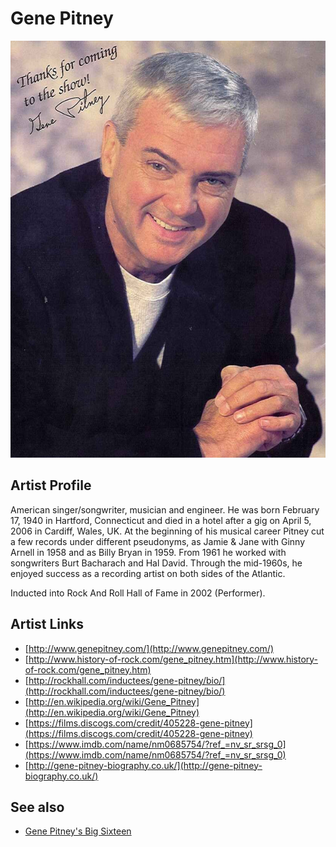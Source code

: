 # Gene Pitney

![](../../assets/artists/Gene_Pitney.png)

## Artist Profile

American singer/songwriter, musician and engineer. He was born February 17, 1940 in Hartford, Connecticut and died in a hotel after a gig on April 5, 2006 in Cardiff, Wales, UK. At the beginning of his musical career Pitney cut a few records under different pseudonyms, as Jamie & Jane with Ginny Arnell in 1958 and as Billy Bryan in 1959. From 1961 he worked with songwriters Burt Bacharach and Hal David. Through the mid-1960s, he enjoyed success as a recording artist on both sides of the Atlantic.

Inducted into Rock And Roll Hall of Fame in 2002 (Performer).

## Artist Links

- [http://www.genepitney.com/](http://www.genepitney.com/)
- [http://www.history-of-rock.com/gene_pitney.htm](http://www.history-of-rock.com/gene_pitney.htm)
- [http://rockhall.com/inductees/gene-pitney/bio/](http://rockhall.com/inductees/gene-pitney/bio/)
- [http://en.wikipedia.org/wiki/Gene_Pitney](http://en.wikipedia.org/wiki/Gene_Pitney)
- [https://films.discogs.com/credit/405228-gene-pitney](https://films.discogs.com/credit/405228-gene-pitney)
- [https://www.imdb.com/name/nm0685754/?ref_=nv_sr_srsg_0](https://www.imdb.com/name/nm0685754/?ref_=nv_sr_srsg_0)
- [http://gene-pitney-biography.co.uk/](http://gene-pitney-biography.co.uk/)


## See also

- [Gene Pitney's Big Sixteen](Gene_Pitneys_Big_Sixteen.md)
